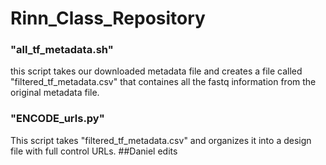 # Rinn_Class_Repository
### "all_tf_metadata.sh"
this script takes our downloaded metadata file and creates a file called "filtered_tf_metadata.csv" that containes all the fastq information from the original metadata file.

### "ENCODE_urls.py"
This script takes "filtered_tf_metadata.csv" and organizes it into a design file with full control URLs.
##Daniel edits 

